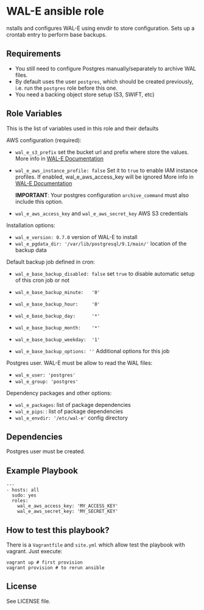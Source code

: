 WAL-E ansible role
==================

nstalls and configures WAL-E using envdir to store configuration. Sets up a
crontab entry to perform base backups.

Requirements
------------

 * You still need to configure Postgres manually/separately to archive WAL files.
 * By default uses the user `postgres`, which should be created previously, i.e.
   run the `postgres` role before this one.
 * You need a backing object store setup (S3, SWIFT, etc)

Role Variables
--------------

This is the list of variables used in this role and their defaults

AWS configuration (required):

 * `wal_e_s3_prefix` set the bucket url and prefix where store the values.
    More info in [WAL-E Documentation](https://github.com/wal-e/wal-e#backend-blob-store)

 * `wal_e_aws_instance_profile: false` Set it to `true` to enable IAM instance profiles.
   If enabled, wal_e_aws_access_key will be ignored
   More info in [WAL-E Documentation](https://github.com/wal-e/wal-e#using-aws-iam-instance-profiles)

   **IMPORTANT**: Your postgres configuration `archive_command` must also include this option.

 * `wal_e_aws_access_key` and `wal_e_aws_secret_key` AWS S3 credentials

Installation options:

 * `wal_e_version: 0.7.0` version of WAL-E to install
 * `wal_e_pgdata_dir: '/var/lib/postgresql/9.1/main/'` location of the backup data


Default backup job defined in cron:

 * `wal_e_base_backup_disabled: false` set `true` to disable automatic
    setup of this cron job or not
 * `wal_e_base_backup_minute:   '0'`
 * `wal_e_base_backup_hour:     '0'`
 * `wal_e_base_backup_day:      '*'`
 * `wal_e_base_backup_month:    '*'`
 * `wal_e_base_backup_weekday:  '1'`

 * `wal_e_base_backup_options: ''` Additional options for this job

Postgres user. WAL-E must be allow to read the WAL files:

 * `wal_e_user: 'postgres'`
 * `wal_e_group: 'postgres'`

Dependency packages and other options:

 * `wal_e_packages`: list of package dependencies
 * `wal_e_pips`: : list of package dependencies
 * `wal_e_envdir: '/etc/wal-e'` config directory


Dependencies
------------

Postgres user must be created.

Example Playbook
----------------

```
---
- hosts: all
  sudo: yes
  roles:
	wal_e_aws_access_key: 'MY_ACCESS_KEY'
	wal_e_aws_secret_key: 'MY_SECRET_KEY'
```

How to test this playbook?
--------------------------

There is a `Vagrantfile` and `site.yml` which allow test the playbook with
vagrant. Just execute:

```
vagrant up # first provision
vagrant provision # to rerun ansible
```

License
-------

See LICENSE file.

